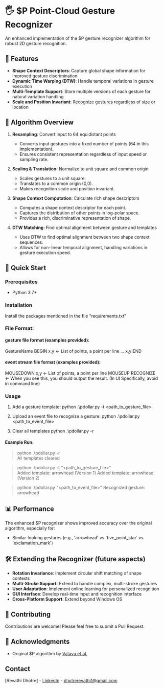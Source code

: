 # 🖐️ $P Point-Cloud Gesture Recognizer
An enhanced implementation of the $P gesture recognizer algorithm for robust 2D gesture recognition.

## 🌟 Features
- **Shape Context Descriptors**: Capture global shape information for improved gesture discrimination
- **Dynamic Time Warping (DTW)**: Handle temporal variations in gesture execution
- **Multi-Template Support**: Store multiple versions of each gesture for natural variation handling
- **Scale and Position Invariant**: Recognize gestures regardless of size or location

## 🧠 Algorithm Overview
1. **Resampling**: Convert input to 64 equidistant points
   - Converts input gestures into a fixed number of points (64 in this implementation).
   - Ensures consistent representation regardless of input speed or sampling rate.
     
2. **Scaling & Translation**: Normalize to unit square and common origin
   - Scales gestures to a unit square.
   - Translates to a common origin (0,0).
   - Makes recognition scale and position invariant.
     
3. **Shape Context Computation**: Calculate rich shape descriptors
   - Computes a shape context descriptor for each point.
   - Captures the distribution of other points in log-polar space.
   - Provides a rich, discriminative representation of shape.
     
4. **DTW Matching**: Find optimal alignment between gesture and templates
   - Uses DTW to find optimal alignment between two shape context sequences.
   - Allows for non-linear temporal alignment, handling variations in gesture execution speed.
 
## 🚀 Quick Start
### Prerequisites
- Python 3.7+

### Installation
Install the packages mentioned in the file "requirements.txt"

### File Format:
#### gesture file format (examples provided):
GestureName
BEGIN
x,y <- List of points, a point per line
…
x,y
END

#### event stream file format (examples provided):
MOUSEDOWN
x,y <- List of points, a point per line
MOUSEUP
RECOGNIZE <- When you see this, you should output the result. (In UI Specifically, avoid in command line)

### Usage
1. Add a gesture template:
python .\pdollar.py -t <path_to_gesture_file>

2. Upload an event file to recognize a gesture:
python .\pdollar.py <path_to_event_file>

3. Clear all templates
python .\pdollar.py -r

#### Example Run:
> python .\pdollar.py -r                                                                                               
All templates cleared

> python .\pdollar.py -t "<path_to_gesture_file>"     
Added template: arrowhead (Version 1)
Added template: arrowhead (Version 2)

> python .\pdollar.py "<path_to_event_file>"
Recognized gesture: arrowhead

## 📊 Performance
The enhanced $P recognizer shows improved accuracy over the original algorithm, especially for:
- Similar-looking gestures (e.g., 'arrowhead' vs 'five_point_star' vs 'exclamation_mark')

## 🛠️ Extending the Recognizer (future aspects)
- **Rotation Invariance**: Implement circular shift matching of shape contexts
- **Multi-Stroke Support**: Extend to handle complex, multi-stroke gestures
- **User Adaptation**: Implement online learning for personalized recognition
- **GUI Interface**: Develop real-time input and recognition interface
- **Cross-Platform Support**: Extend beyond Windows OS

## 🤝 Contributing
Contributions are welcome! Please feel free to submit a Pull Request.

## 🙏 Acknowledgments
- Original $P algorithm by [Vatavu et al.](http://depts.washington.edu/madlab/proj/dollar/pdollar.html)

## Contact
[Revathi Dhotre] - [LinkedIn](https://www.linkedin.com/in/revathi-dhotre/) - dhotrerevathi1@gmail.com
